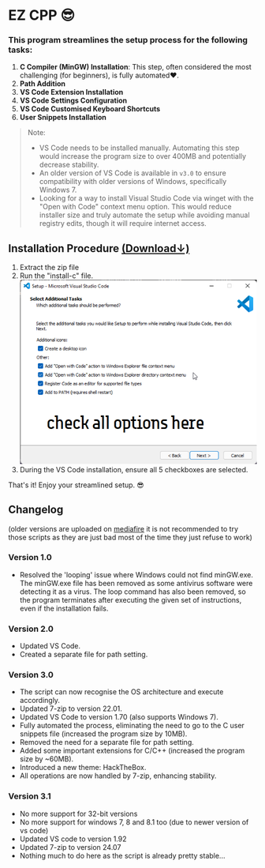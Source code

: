 # EZ CPP 😎



### This program streamlines the setup process for the following tasks:

1. **C Compiler (MinGW) Installation**: This step, often considered the most challenging (for beginners), is fully automated❤️.
2. **Path Addition**
3. **VS Code Extension Installation**
4. **VS Code Settings Configuration**
5. **VS Code Customised Keyboard Shortcuts**
6. **User Snippets Installation**

> Note: 
> - VS Code needs to be installed manually. Automating this step would increase the program size to over 400MB and potentially decrease stability.
> - An older version of VS Code is available in `v3.0` to ensure compatibility with older versions of Windows, specifically Windows 7.
> - Looking for a way to install Visual Studio Code via winget with the "Open with Code" context menu option. This would reduce installer size and truly automate the setup while avoiding manual registry edits, though it will require internet access.

## Installation Procedure  [(Download↓)](https://github.com/kanha321/EZ-CPP-Installer/releases)

1. Extract the zip file
2. Run the "install-c" file.
 ![](files\illustration2.png)
3. During the VS Code installation, ensure all 5 checkboxes are selected.

That's it! Enjoy your streamlined setup. 😎

## Changelog
(older versions are uploaded on [mediafire](https://www.bit.ly/c-installer) it is not recommended to try those scripts as they are just bad most of the time they just refuse to work)

### Version 1.0

- Resolved the 'looping' issue where Windows could not find minGW.exe. The minGW.exe file has been removed as some antivirus software were detecting it as a virus. The loop command has also been removed, so the program terminates after executing the given set of instructions, even if the installation fails.

### Version 2.0

- Updated VS Code.
- Created a separate file for path setting.

### Version 3.0

- The script can now recognise the OS architecture and execute accordingly.
- Updated 7-zip to version 22.01.
- Updated VS Code to version 1.70 (also supports Windows 7).
- Fully automated the process, eliminating the need to go to the C user snippets file (increased the program size by 10MB).
- Removed the need for a separate file for path setting.
- Added some important extensions for C/C++ (increased the program size by ~60MB).
- Introduced a new theme: HackTheBox.
- All operations are now handled by 7-zip, enhancing stability.

### Version 3.1

- No more support for 32-bit versions
- No more support for windows 7, 8 and 8.1 too (due to newer version of vs code)
- Updated VS code to version 1.92
- Updated 7-zip to version 24.07
- Nothing much to do here as the script is already pretty stable...

